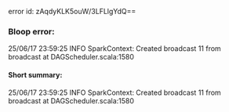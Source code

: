error id: zAqdyKLK5ouW/3LFLlgYdQ==
### Bloop error:

25/06/17 23:59:25 INFO SparkContext: Created broadcast 11 from broadcast at DAGScheduler.scala:1580
#### Short summary: 

25/06/17 23:59:25 INFO SparkContext: Created broadcast 11 from broadcast at DAGScheduler.scala:1580